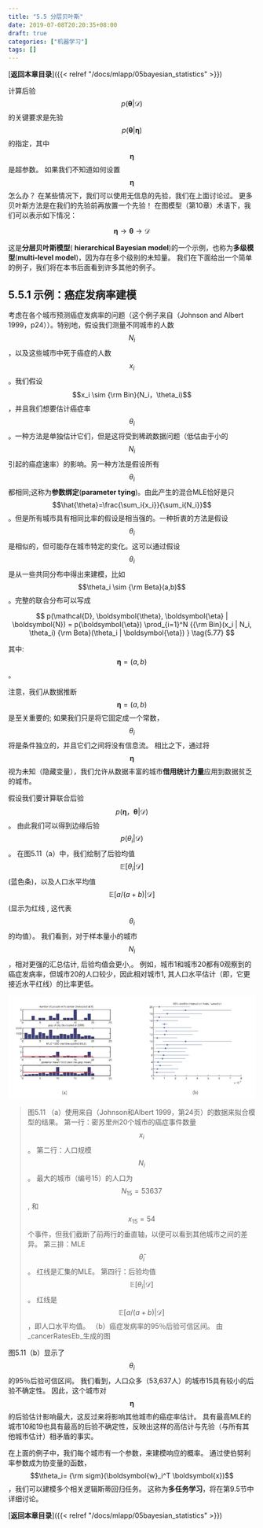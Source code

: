 ```yaml
---
title: "5.5 分层贝叶斯"
date: 2019-07-08T20:20:35+08:00
draft: true
categories: ["机器学习"]
tags: []
---
```



[**返回本章目录**]({{< relref "/docs/mlapp/05bayesian_statistics" >}})

计算后验$$p(\boldsymbol{\theta} | \mathcal{D})$$的关键要求是先验$$p(\boldsymbol{\theta} | \boldsymbol{\eta})$$的指定，其中$$\boldsymbol{\eta}$$是超参数。 如果我们不知道如何设置$$\boldsymbol{\eta}$$怎么办？ 在某些情况下，我们可以使用无信息的先验，我们在上面讨论过。 更多贝叶斯方法是在我们的先验前再放置一个先验！ 在图模型（第10章）术语下，我们可以表示如下情况：

$$
\boldsymbol{\eta} \to \boldsymbol{\theta} \to \mathcal{D} \tag{5.76}
$$

<!--more-->

这是**分层贝叶斯模型**\( **hierarchical Bayesian model**\)的一个示例，也称为**多级模型**\(**multi-level model**\)，因为存在多个级别的未知量。 我们在下面给出一个简单的例子，我们将在本书后面看到许多其他的例子。

## 5.5.1 示例：癌症发病率建模

考虑在各个城市预测癌症发病率的问题（这个例子来自（Johnson and Albert 1999，p24））。特别地，假设我们测量不同城市的人数$$N_i$$，以及这些城市中死于癌症的人数$$x_i$$。我们假设$$x_i \sim {\rm Bin}(N_i，\theta_i)$$，并且我们想要估计癌症率$$\theta_i$$。一种方法是单独估计它们，但是这将受到稀疏数据问题（低估由于小的$$N_i$$引起的癌症速率）的影响。另一种方法是假设所有$$\theta_i$$都相同;这称为**参数绑定**\(**parameter tying**\)。由此产生的混合MLE恰好是只$$\hat{\theta}=\frac{\sum_i{x_i}}{\sum_i{N_i}}$$。但是所有城市具有相同比率的假设是相当强的。一种折衷的方法是假设$$\theta_i$$是相似的，但可能存在城市特定的变化。这可以通过假设$$\theta_i$$是从一些共同分布中得出来建模，比如$$\theta_i \sim {\rm Beta}(a,b)$$。完整的联合分布可以写成

$$
p(\mathcal{D}, \boldsymbol{\theta}, \boldsymbol{\eta} | \boldsymbol{N}) = p(\boldsymbol{\eta}) \prod_{i=1}^N {{\rm Bin}(x_i | N_i, \theta_i) {\rm Beta}(\theta_i | \boldsymbol{\eta}) } \tag{5.77}
$$

其中: $$\boldsymbol{\eta}=(a,b)$$。

注意，我们从数据推断$$\boldsymbol{\eta}=(a,b)$$是至关重要的; 如果我们只是将它固定成一个常数，$$\theta_i$$将是条件独立的，并且它们之间将没有信息流。 相比之下，通过将$$\boldsymbol{\eta}$$视为未知（隐藏变量），我们允许从数据丰富的城市**借用统计力量**应用到数据贫乏的城市。

假设我们要计算联合后验$$p(\boldsymbol{\eta}，\boldsymbol{\theta} | \mathcal{D})$$。 由此我们可以得到边缘后验$$p(\theta_i | \mathcal{D})$$。 在图5.11（a）中，我们绘制了后验均值$$\mathbb{E} [\theta_i | \mathcal{D}]$$\(蓝色条\)，以及人口水平均值$$\mathbb{E} [a /(a + b) | \mathcal{D}]$$\(显示为红线 , 这代表$$\theta_i$$的均值）。 我们看到，对于样本量小的城市$$N_i$$，相对更强的汇总估计, 后验均值会更小,。 例如，城市1和城市20都有0观察到的癌症发病率，但城市20的人口较少，因此相对城市1, 其人口水平估计（即，它更接近水平红线）的比率更低。

![](../images/0080.jpg)

> 图5.11 （a）使用来自（Johnson和Albert 1999，第24页）的数据来拟合模型的结果。 第一行：密苏里州20个城市的癌症事件数量$$x_i$$。 第二行：人口规模$$N_i$$。 最大的城市（编号15）的人口为$$N_{15} = 53637$$, 和$$x_{15} = 54$$个事件，但我们截断了前两行的垂直轴，以便可以看到其他城市之间的差异。 第三排：MLE$$\hat{\theta}_i$$。 红线是汇集的MLE。 第四行：后验均值$$\mathbb{E} [\theta_i | \mathcal{D}]$$。 红线是$$\mathbb{E} [a /(a+b) | \mathcal{D}]$$，即人口水平均值。 （b）癌症发病率的95％后验可信区间。 由_cancerRatesEb_生成的图

图5.11（b）显示了$$\theta_i$$的95％后验可信区间。 我们看到，人口众多（53,637人）的城市15具有较小的后验不确定性。 因此，这个城市对$$\boldsymbol{\eta}$$的后验估计影响最大，这反过来将影响其他城市的癌症率估计。 具有最高MLE的城市10和19也具有最高的后验不确定性，反映出这样的高估计与先验（与所有其他城市估计）相矛盾的事实。

在上面的例子中，我们每个城市有一个参数，来建模响应的概率。 通过使伯努利率参数成为协变量的函数，$$\theta_i= {\rm sigm}(\boldsymbol{w}_i^T \boldsymbol{x})$$，我们可以建模多个相关逻辑斯蒂回归任务。 这称为**多任务学习**，将在第9.5节中详细讨论。

[**返回本章目录**]({{< relref "/docs/mlapp/05bayesian_statistics" >}})

